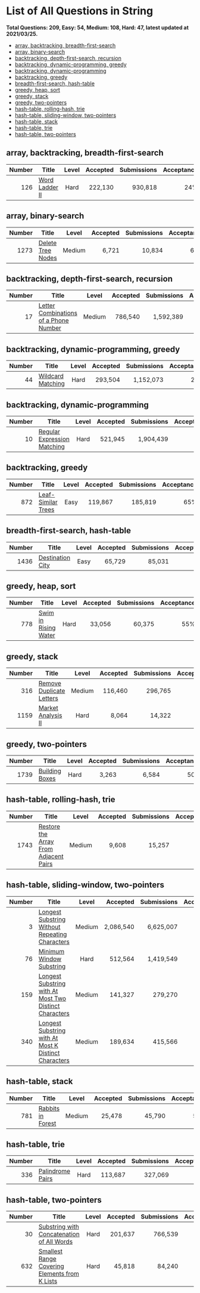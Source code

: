 # List of All Questions in String

**Total Questions: 209, Easy: 54, Medium: 108, Hard: 47, latest updated at 2021/03/25.**

- [array, backtracking, breadth-first-search](array-backtracking-breadth-first-search)
- [array, binary-search](array-binary-search)
- [backtracking, depth-first-search, recursion](backtracking-depth-first-search-recursion)
- [backtracking, dynamic-programming, greedy](backtracking-dynamic-programming-greedy)
- [backtracking, dynamic-programming](backtracking-dynamic-programming)
- [backtracking, greedy](backtracking-greedy)
- [breadth-first-search, hash-table](breadth-first-search-hash-table)
- [greedy, heap, sort](greedy-heap-sort)
- [greedy, stack](greedy-stack)
- [greedy, two-pointers](greedy-two-pointers)
- [hash-table, rolling-hash, trie](hash-table-rolling-hash-trie)
- [hash-table, sliding-window, two-pointers](hash-table-sliding-window-two-pointers)
- [hash-table, stack](hash-table-stack)
- [hash-table, trie](hash-table-trie)
- [hash-table, two-pointers](hash-table-two-pointers)

## array, backtracking, breadth-first-search

|Number|                            Title                             |Level|Accepted|Submissions|Acceptance|
|-----:|--------------------------------------------------------------|:---:|-------:|----------:|---------:|
|   126|[Word Ladder II](https://leetcode.com/problems/word-ladder-ii)|Hard | 222,130|    930,818|       24%|


## array, binary-search

|Number|                               Title                                |Level |Accepted|Submissions|Acceptance|
|-----:|--------------------------------------------------------------------|:----:|-------:|----------:|---------:|
|  1273|[Delete Tree Nodes](https://leetcode.com/problems/delete-tree-nodes)|Medium|   6,721|     10,834|       62%|


## backtracking, depth-first-search, recursion

|Number|                                                   Title                                                    |Level |Accepted|Submissions|Acceptance|
|-----:|------------------------------------------------------------------------------------------------------------|:----:|-------:|----------:|---------:|
|    17|[Letter Combinations of a Phone Number](https://leetcode.com/problems/letter-combinations-of-a-phone-number)|Medium| 786,540|  1,592,389|       49%|


## backtracking, dynamic-programming, greedy

|Number|                               Title                                |Level|Accepted|Submissions|Acceptance|
|-----:|--------------------------------------------------------------------|:---:|-------:|----------:|---------:|
|    44|[Wildcard Matching](https://leetcode.com/problems/wildcard-matching)|Hard | 293,504|  1,152,073|       25%|


## backtracking, dynamic-programming

|Number|                                         Title                                          |Level|Accepted|Submissions|Acceptance|
|-----:|----------------------------------------------------------------------------------------|:---:|-------:|----------:|---------:|
|    10|[Regular Expression Matching](https://leetcode.com/problems/regular-expression-matching)|Hard | 521,945|  1,904,439|       27%|


## backtracking, greedy

|Number|                                Title                                 |Level|Accepted|Submissions|Acceptance|
|-----:|----------------------------------------------------------------------|:---:|-------:|----------:|---------:|
|   872|[Leaf-Similar Trees](https://leetcode.com/problems/leaf-similar-trees)|Easy | 119,867|    185,819|       65%|


## breadth-first-search, hash-table

|Number|                              Title                               |Level|Accepted|Submissions|Acceptance|
|-----:|------------------------------------------------------------------|:---:|-------:|----------:|---------:|
|  1436|[Destination City](https://leetcode.com/problems/destination-city)|Easy |  65,729|     85,031|       77%|


## greedy, heap, sort

|Number|                                  Title                                   |Level|Accepted|Submissions|Acceptance|
|-----:|--------------------------------------------------------------------------|:---:|-------:|----------:|---------:|
|   778|[Swim in Rising Water](https://leetcode.com/problems/swim-in-rising-water)|Hard |  33,056|     60,375|       55%|


## greedy, stack

|Number|                                      Title                                       |Level |Accepted|Submissions|Acceptance|
|-----:|----------------------------------------------------------------------------------|:----:|-------:|----------:|---------:|
|   316|[Remove Duplicate Letters](https://leetcode.com/problems/remove-duplicate-letters)|Medium| 116,460|    296,765|       39%|
|  1159|[Market Analysis II](https://leetcode.com/problems/market-analysis-ii)            | Hard |   8,064|     14,322|       56%|


## greedy, two-pointers

|Number|                            Title                             |Level|Accepted|Submissions|Acceptance|
|-----:|--------------------------------------------------------------|:---:|-------:|----------:|---------:|
|  1739|[Building Boxes](https://leetcode.com/problems/building-boxes)|Hard |   3,263|      6,584|       50%|


## hash-table, rolling-hash, trie

|Number|                                                   Title                                                    |Level |Accepted|Submissions|Acceptance|
|-----:|------------------------------------------------------------------------------------------------------------|:----:|-------:|----------:|---------:|
|  1743|[Restore the Array From Adjacent Pairs](https://leetcode.com/problems/restore-the-array-from-adjacent-pairs)|Medium|   9,608|     15,257|       63%|


## hash-table, sliding-window, two-pointers

|Number|                                                                    Title                                                                     |Level |Accepted |Submissions|Acceptance|
|-----:|----------------------------------------------------------------------------------------------------------------------------------------------|:----:|--------:|----------:|---------:|
|     3|[Longest Substring Without Repeating Characters](https://leetcode.com/problems/longest-substring-without-repeating-characters)                |Medium|2,086,540|  6,625,007|       31%|
|    76|[Minimum Window Substring](https://leetcode.com/problems/minimum-window-substring)                                                            | Hard |  512,564|  1,419,549|       36%|
|   159|[Longest Substring with At Most Two Distinct Characters](https://leetcode.com/problems/longest-substring-with-at-most-two-distinct-characters)|Medium|  141,327|    279,270|       51%|
|   340|[Longest Substring with At Most K Distinct Characters](https://leetcode.com/problems/longest-substring-with-at-most-k-distinct-characters)    |Medium|  189,634|    415,566|       46%|


## hash-table, stack

|Number|                               Title                                |Level |Accepted|Submissions|Acceptance|
|-----:|--------------------------------------------------------------------|:----:|-------:|----------:|---------:|
|   781|[Rabbits in Forest](https://leetcode.com/problems/rabbits-in-forest)|Medium|  25,478|     45,790|       56%|


## hash-table, trie

|Number|                              Title                               |Level|Accepted|Submissions|Acceptance|
|-----:|------------------------------------------------------------------|:---:|-------:|----------:|---------:|
|   336|[Palindrome Pairs](https://leetcode.com/problems/palindrome-pairs)|Hard | 113,687|    327,069|       35%|


## hash-table, two-pointers

|Number|                                                           Title                                                            |Level|Accepted|Submissions|Acceptance|
|-----:|----------------------------------------------------------------------------------------------------------------------------|:---:|-------:|----------:|---------:|
|    30|[Substring with Concatenation of All Words](https://leetcode.com/problems/substring-with-concatenation-of-all-words)        |Hard | 201,637|    766,539|       26%|
|   632|[Smallest Range Covering Elements from K Lists](https://leetcode.com/problems/smallest-range-covering-elements-from-k-lists)|Hard |  45,818|     84,240|       54%|


